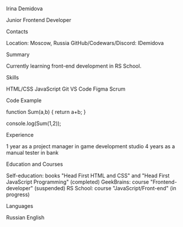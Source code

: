 Irina Demidova

Junior Frontend Developer

Contacts

Location: Moscow, Russia
GitHub/Codewars/Discord: IDemidova

Summary

Currently learning front-end development in RS School.

Skills

HTML/CSS
JavaScript
Git
VS Code
Figma
Scrum

Code Example

function Sum(a,b) {
    return a+b;
}

console.log(Sum(1,2));

Experience

1 year as a project manager in game development studio
4 years as a manual tester in bank

Education and Courses

Self-education: books "Head First HTML and CSS" and "Head First JavaScript Programming" (completed)
GeekBrains: course "Frontend-developer" (suspended)
RS School: course "JavaScript/Front-end" (in progress)

Languages

Russian
English

